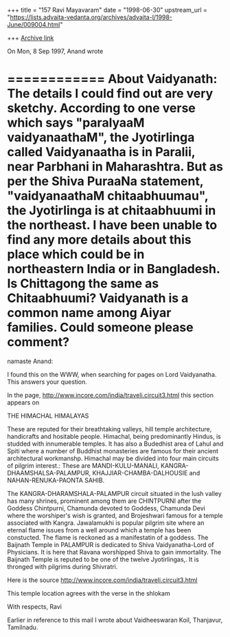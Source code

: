+++
title = "157 Ravi Mayavaram"
date = "1998-06-30"
upstream_url = "https://lists.advaita-vedanta.org/archives/advaita-l/1998-June/009004.html"

+++
[Archive link](https://lists.advaita-vedanta.org/archives/advaita-l/1998-June/009004.html)

On Mon, 8 Sep 1997, Anand wrote

============
About Vaidyanath: The details I could find out are very sketchy.
According to one verse which says "paralyaaM vaidyanaathaM", the
Jyotirlinga called Vaidyanaatha is in Paralii, near Parbhani in
Maharashtra. But as per the Shiva PuraaNa statement, "vaidyanaathaM
chitaabhuumau", the Jyotirlinga is at chitaabhuumi in the northeast. I
have been unable to find any more details about this place which could
be in northeastern India or in Bangladesh. Is Chittagong the same as
Chitaabhuumi?  Vaidyanath is a common name among Aiyar families. Could
someone please comment?
===============

namaste Anand:

I found this on the WWW, when searching for pages on Lord
Vaidyanatha. This answers your question.


In the page,
http://www.incore.com/india/traveli.circuit3.html
this section appears on

<quote fromthe page>
THE HIMACHAL HIMALAYAS

 These are reputed for their breathtaking valleys, hill temple
 architecture, handicrafts and hositable people. Himachal, being
 predominantly Hindus, is studded with innumerable temples. It has
 also a Budedhist area of Lahul and Spiti where a number of Buddhist
 monasteries are famous for their ancient architectural workmanshp.
 Himachal may be divided into four main circuits of pilgrim interest.:
 These are MANDI-KULU-MANALI, KANGRA-DHAAMSHALSA-PALAMPUR,
 KHAJJIAR-CHAMBA-DALHOUSIE and NAHAN-RENUKA-PAONTA
 SAHIB.

<end quote>

<begin quote>
The KANGRA-DHARAMSHALA-PALAMPUR circuit situated in the
 lush valley has many shrines, prominent among them are
 CHINTPURNI after the Goddess Chintpurni, Chamunda devoted to
 Goddess, Chamunda Devi where the worshiper's wish is granted, and
 Brojeshwari famous for a temple associated with Kangra.
 Jawalamukhi is popular pilgrim site where an eternal flame issues
 from a well around which a temple has been constucted. The flame is
 reckoned as a manifestatin of a goddess. The Baijnath Temple in
 PALAMPUR is dedicated to Shiva Vaidyanatha-Lord of Physicians. It is
 here that Ravana worshipped Shiva to gain immortality. The Baijnath
 Temple is reputed to be one of the twelve Jyotirlingas,. It is
thronged  with pilgrims during Shivratri.

<end quote>

Here is the source
http://www.incore.com/india/traveli.circuit3.html

This temple location agrees with the verse in the shlokam

With respects,
Ravi

Earlier in reference to this mail I wrote about Vaidheeswaran Koil,
Thanjavur, Tamilnadu.

